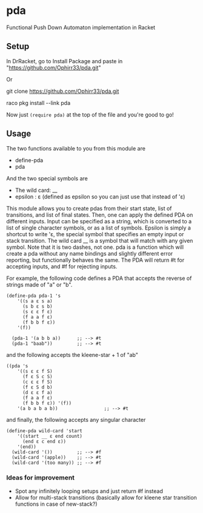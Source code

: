 # pda
Functional Push Down Automaton implementation in Racket

## Setup
In DrRacket, go to Install Package and paste in "https://github.com/Ophirr33/pda.git"

Or

git clone https://github.com/Ophirr33/pda.git

raco pkg install --link pda

Now just `(require pda)` at the top of the file and you're good to go!

## Usage
The two functions available to you from this module are
- define-pda
- pda

And the two special symbols are
- The wild card: __
- epsilon      : ɛ   (defined as epsilon so you can just use that instead of 'ɛ)

This module allows you to create pdas from their start state, list of transitions, and list of final states.
Then, one can apply the defined PDA on different inputs. Input can be specified as a string,
which is converted to a list of single character symbols, or as a list of symbols. Epsilon is simply a 
shortcut to write 'ɛ, the special symbol that specifies an empty input or stack transition. The wild card __
is a symbol that will match with any given symbol. Note that it is two dashes, not one. pda is a function
which will create a pda without any name bindings and slightly different error reporting, but functionally
behaves the same. The PDA will return #t for accepting inputs, and #f for rejecting inputs.

For example, the following code defines a PDA that accepts the reverse of strings made of "a" or "b".
```
(define-pda pda-1 's
    '((s a ɛ s a)
      (s b ɛ s b)
      (s ɛ ɛ f ɛ)
      (f a a f ɛ)
      (f b b f ɛ))
    '(f))
  
  (pda-1 '(a b b a))      ;; --> #t
  (pda-1 "baab"))         ;; --> #t
```
and the following accepts the kleene-star + 1 of "ab"
```
((pda 's
    '((s ɛ ɛ f S)
      (f ɛ S c S)
      (c ɛ ɛ f S)
      (f ɛ S d b)
      (d ɛ ɛ f a)
      (f a a f ɛ)
      (f b b f ɛ)) '(f))
    '(a b a b a b))                 ;; --> #t
```
and finally, the following accepts any singular character
```
(define-pda wild-card 'start
    '((start __ ɛ end count)
      (end ɛ c end ɛ))
    '(end))
  (wild-card '())         ;; --> #f
  (wild-card '(apple))    ;; --> #t
  (wild-card '(too many)) ;; --> #f
```


### Ideas for improvement
- Spot any infinitely looping setups and just return #f instead
- Allow for multi-stack transitions (basically allow for kleene star transition functions in case of new-stack?)
